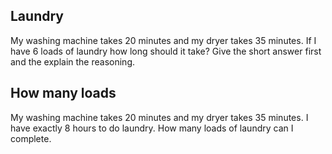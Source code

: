 ## Laundry

My washing machine takes 20 minutes and my dryer takes 35 minutes. If I have 6 loads of laundry how long should it take? Give the short answer first and the explain the reasoning.


## How many loads

My washing machine takes 20 minutes and my dryer takes 35 minutes. I have exactly 8 hours to do laundry. How many loads of laundry can I complete.